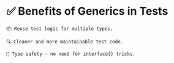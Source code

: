 # ✅ Benefits of Generics in Tests

    📦 Reuse test logic for multiple types.

    🔍 Cleaner and more maintainable test code.

    💪 Type safety — no need for interface{} tricks.